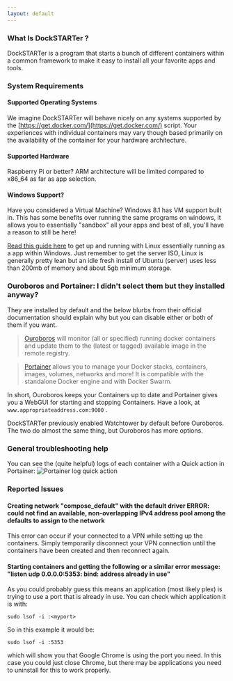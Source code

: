 ```yaml
---
layout: default
---
```


### What Is DockSTARTer ?
DockSTARTer is a program that starts a bunch of different containers within a common framework to make it easy to install all your favorite apps and tools.


### System Requirements
#### Supported Operating Systems
We imagine DockSTARTer will behave nicely on any systems supported by the [https://get.docker.com/](https://get.docker.com/) script. Your experiences with individual containers may vary though based primarily on the availability of the container for your hardware architecture.

#### Supported Hardware
Raspberry Pi or better? ARM architecture will be limited compared to x86_64 as far as app selection.
#### Windows Support?
Have you considered a Virtual Machine? Windows 8.1 has VM support built in. This has some benefits over running the same programs on windows, it allows you to essentially "sandbox" all your apps and best of all, you'll have a reason to still be here!

[Read this guide here](https://www.windowscentral.com/how-run-linux-distros-windows-10-using-hyper-v) to get up and running with Linux essentially running as a app within Windows. Just remember to get the server ISO, Linux is generally pretty lean but an idle fresh install of Ubuntu (server) uses less than 200mb of memory and about 5gb minimum storage.

### Ouroboros and Portainer: I didn't select them but they installed anyway?
They are installed by default and the below blurbs from their official documentation should explain why but you can disable either or both of them if you want.

> [Ouroboros](https://hub.docker.com/r/pyouroboros/ouroboros/) will monitor (all or specified) running docker containers and update them to the (latest or tagged) available image in the remote registry.

> [Portainer](https://hub.docker.com/r/portainer/portainer/) allows you to manage your Docker stacks, containers, images, volumes, networks and more! It is compatible with the standalone Docker engine and with Docker Swarm.

In short, Ouroboros keeps your Containers up to date and Portainer gives you a WebGUI for starting and stopping Containers. Have a look, at `www.appropriateaddress.com:9000` .

DockSTARTer previously enabled Watchtower by default before Ouroboros. The two do almost the same thing, but Ouroboros has more options.

### General troubleshooting help
You can see the (quite helpful) logs of each container with a Quick action in Portainer:
![Portainer log quick action](https://gist.github.com/juligreen/aaf72244b8b4a9c09fc80112ba25e79d/raw/05b94051569fa4fc3c73593069de6293af5dfa50/Portainer%2520quick.PNG)


### Reported Issues
#### Creating network "compose_default" with the default driver ERROR: could not find an available, non-overlapping IPv4 address pool among the defaults to assign to the network

This error can occur if your connected to a VPN while setting up the containers. Simply temporarily disconnect your VPN connection until the containers have been created and then reconnect again.

#### Starting containers and getting the following or a similar error message: "listen udp 0.0.0.0:5353: bind: address already in use"
As you could probably guess this means an application (most likely plex) is trying to use a port that is already in use.
You can check which application it is with:
```
sudo lsof -i :<myport>
```
So in this example it would be:
```
sudo lsof -i :5353
```
which will show you that Google Chrome is using the port you need. In this case you could just close Chrome, but there may be applications you need to uninstall for this to work properly.
